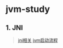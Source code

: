 # jvm-study

## 1. JNI
> [jni相关](src/autorun/jvm/jni/README.md)
> [jvm启动流程](src/autorun/jvm/start/README.md)